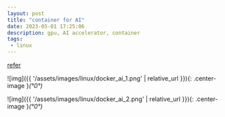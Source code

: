 ```yaml
---
layout: post
title: "container for AI"
date: 2023-05-01 17:25:06
description: gpu, AI accelerator, container
tags: 
 - linux
---
```

[refer](https://towardsdatascience.com/how-docker-runs-machine-learning-on-nvidia-gpus-aws-inferentia-and-other-hardware-ai-accelerators-e076c6eb7802)


![img]({{ '/assets/images/linux/docker_ai_1.png' | relative_url }}){: .center-image }*(°0°)*

![img]({{ '/assets/images/linux/docker_ai_2.png' | relative_url }}){: .center-image }*(°0°)*
